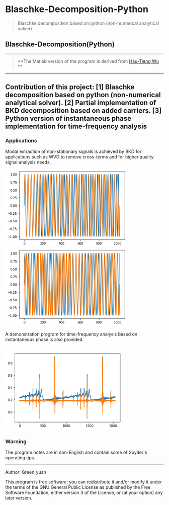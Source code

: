 # Blaschke-Decomposition-Python
> Blaschke decomposition based on python (non-numerical analytical solver)
## Blaschke-Decomposition(Python)
---
> **The Matlab version of the program is derived from [Hau-Tieng Wu](https://github.com/hautiengwu/BlaschkeDecomposition) **
---
Contribution of this project:
[1] Blaschke decomposition based on python (non-numerical analytical solver).
[2] Partial implementation of BKD decomposition based on added carriers.
[3] Python version of instantaneous phase implementation for time-frequency analysis
---
### Applications

Modal extraction of non-stationary signals is achieved by BKD for applications such as WVD to remove cross-terms and for higher quality signal analysis needs.

![](TFAfigure/y1.png) 
![](TFAfigure/y2.png) 

A demonstration program for time-frequency analysis based on instantaneous phase is also provided.

![](TFAfigure/TFAbydePhase.png) 
---
### **Warning**


The program notes are in non-English and contain some of Spyder's operating tips.

------
Author: Green_yuan

This program is free software: you can redistribute it and/or modify
it under the terms of the GNU General Public License as
published by the Free Software Foundation, either version 3 of the
License, or (at your option) any later version.
